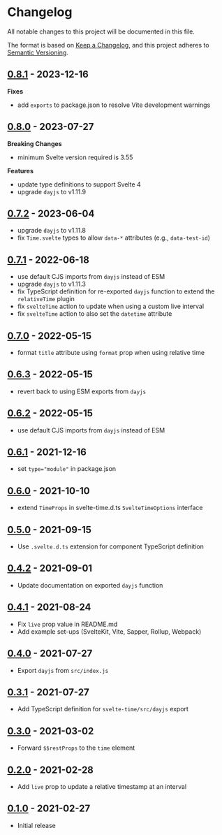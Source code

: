 # Changelog

All notable changes to this project will be documented in this file.

The format is based on [Keep a Changelog](https://keepachangelog.com/en/1.0.0/),
and this project adheres to [Semantic Versioning](https://semver.org/spec/v2.0.0.html).

<!-- ## Unreleased -->

## [0.8.1](https://github.com/metonym/svelte-time/releases/tag/v0.8.1) - 2023-12-16

**Fixes**

- add `exports` to package.json to resolve Vite development warnings

## [0.8.0](https://github.com/metonym/svelte-time/releases/tag/v0.8.0) - 2023-07-27

**Breaking Changes**

- minimum Svelte version required is 3.55

**Features**

- update type definitions to support Svelte 4
- upgrade `dayjs` to v1.11.9

## [0.7.2](https://github.com/metonym/svelte-time/releases/tag/v0.7.2) - 2023-06-04

- upgrade `dayjs` to v1.11.8
- fix `Time.svelte` types to allow `data-*` attributes (e.g., `data-test-id`)

## [0.7.1](https://github.com/metonym/svelte-time/releases/tag/v0.7.1) - 2022-06-18

- use default CJS imports from `dayjs` instead of ESM
- upgrade `dayjs` to v1.11.3
- fix TypeScript definition for re-exported `dayjs` function to extend the `relativeTime` plugin
- fix `svelteTime` action to update when using a custom live interval
- fix `svelteTime` action to also set the `datetime` attribute

## [0.7.0](https://github.com/metonym/svelte-time/releases/tag/v0.7.0) - 2022-05-15

- format `title` attribute using `format` prop when using relative time

## [0.6.3](https://github.com/metonym/svelte-time/releases/tag/v0.6.3) - 2022-05-15

- revert back to using ESM exports from `dayjs`

## [0.6.2](https://github.com/metonym/svelte-time/releases/tag/v0.6.2) - 2022-05-15

- use default CJS imports from `dayjs` instead of ESM

## [0.6.1](https://github.com/metonym/svelte-time/releases/tag/v0.6.1) - 2021-12-16

- set `type="module"` in package.json

## [0.6.0](https://github.com/metonym/svelte-time/releases/tag/v0.6.0) - 2021-10-10

- extend `TimeProps` in svelte-time.d.ts `SvelteTimeOptions` interface

## [0.5.0](https://github.com/metonym/svelte-time/releases/tag/v0.5.0) - 2021-09-15

- Use `.svelte.d.ts` extension for component TypeScript definition

## [0.4.2](https://github.com/metonym/svelte-time/releases/tag/v0.4.2) - 2021-09-01

- Update documentation on exported `dayjs` function

## [0.4.1](https://github.com/metonym/svelte-time/releases/tag/v0.4.1) - 2021-08-24

- Fix `live` prop value in README.md
- Add example set-ups (SvelteKit, Vite, Sapper, Rollup, Webpack)

## [0.4.0](https://github.com/metonym/svelte-time/releases/tag/v0.4.0) - 2021-07-27

- Export `dayjs` from `src/index.js`

## [0.3.1](https://github.com/metonym/svelte-time/releases/tag/v0.3.1) - 2021-07-27

- Add TypeScript definition for `svelte-time/src/dayjs` export

## [0.3.0](https://github.com/metonym/svelte-time/releases/tag/v0.3.0) - 2021-03-02

- Forward `$$restProps` to the `time` element

## [0.2.0](https://github.com/metonym/svelte-time/releases/tag/v0.2.0) - 2021-02-28

- Add `live` prop to update a relative timestamp at an interval

## [0.1.0](https://github.com/metonym/svelte-time/releases/tag/v0.1.0) - 2021-02-27

- Initial release
